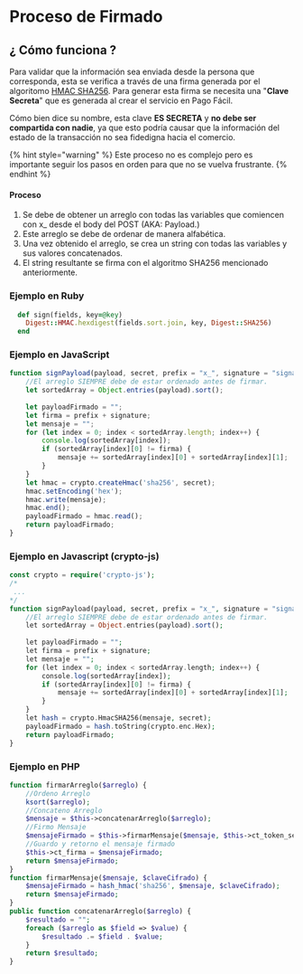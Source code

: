 # Proceso de Firmado

## ¿ Cómo funciona ?

Para validar que la información sea enviada desde la persona que corresponda, esta se verifica a través de una firma generada por el algoritomo  [HMAC SHA256](https://es.wikipedia.org/wiki/HMAC#Ejemplos_de_HMAC_%28MD5,_SHA1,_SHA256%29). Para generar esta firma se necesita una "**Clave Secreta**" que es generada al crear el servicio en Pago Fácil. 

Cómo bien dice su nombre, esta clave **ES SECRETA** y **no debe ser compartida con nadie**, ya que esto podría causar que la información del estado de la transacción no sea fidedigna hacia el comercio.

{% hint style="warning" %}
Este proceso no es complejo pero es importante seguir los pasos en orden para que no se vuelva frustrante.
{% endhint %}

#### Proceso

1. Se debe de obtener un arreglo con todas las variables que comiencen con x\_ desde el body del POST \(AKA: Payload.\)
2. Este arreglo se debe de ordenar de manera alfabética.
3. Una vez obtenido el arreglo, se crea un string con todas las variables y sus valores concatenados.
4. El string resultante se firma con el algoritmo SHA256 mencionado anteriormente.

### Ejemplo en Ruby

```ruby
  def sign(fields, key=@key)
    Digest::HMAC.hexdigest(fields.sort.join, key, Digest::SHA256)
  end
```

### Ejemplo en JavaScript

```javascript
function signPayload(payload, secret, prefix = "x_", signature = "signature") {
    //El arreglo SIEMPRE debe de estar ordenado antes de firmar.
    let sortedArray = Object.entries(payload).sort();
    
    let payloadFirmado = "";
    let firma = prefix + signature;
    let mensaje = "";
    for (let index = 0; index < sortedArray.length; index++) {
        console.log(sortedArray[index]);
        if (sortedArray[index][0] != firma) {
            mensaje += sortedArray[index][0] + sortedArray[index][1];
        }
    }
    let hmac = crypto.createHmac('sha256', secret);
    hmac.setEncoding('hex');
    hmac.write(mensaje);
    hmac.end();
    payloadFirmado = hmac.read();
    return payloadFirmado;
}
```

### Ejemplo en Javascript \(crypto-js\)

```php
const crypto = require('crypto-js');
/*
 ...
*/
function signPayload(payload, secret, prefix = "x_", signature = "signature") {
    //El arreglo SIEMPRE debe de estar ordenado antes de firmar.
    let sortedArray = Object.entries(payload).sort();
    
    let payloadFirmado = "";
    let firma = prefix + signature;
    let mensaje = "";
    for (let index = 0; index < sortedArray.length; index++) {
        console.log(sortedArray[index]);
        if (sortedArray[index][0] != firma) {
            mensaje += sortedArray[index][0] + sortedArray[index][1];
        }
    }
    let hash = crypto.HmacSHA256(mensaje, secret);
    payloadFirmado = hash.toString(crypto.enc.Hex);
    return payloadFirmado;
}
```

### Ejemplo en PHP

```php
function firmarArreglo($arreglo) {
    //Ordeno Arreglo
    ksort($arreglo);
    //Concateno Arreglo
    $mensaje = $this->concatenarArreglo($arreglo);
    //Firmo Mensaje
    $mensajeFirmado = $this->firmarMensaje($mensaje, $this->ct_token_secret);
    //Guardo y retorno el mensaje firmado
    $this->ct_firma = $mensajeFirmado;
    return $mensajeFirmado;
}
function firmarMensaje($mensaje, $claveCifrado) {
    $mensajeFirmado = hash_hmac('sha256', $mensaje, $claveCifrado);
    return $mensajeFirmado;
}
public function concatenarArreglo($arreglo) {
    $resultado = "";
    foreach ($arreglo as $field => $value) {
        $resultado .= $field . $value;
    }
    return $resultado;
}
```

